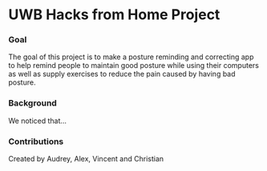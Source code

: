 # UWB Hacks from Home Project

### Goal
The goal of this project is to make a posture reminding and correcting app to help remind people to maintain good posture while using their computers as well as supply exercises to reduce the pain caused by having bad posture.

### Background
We noticed that...

### Contributions
Created by Audrey, Alex, Vincent and Christian
